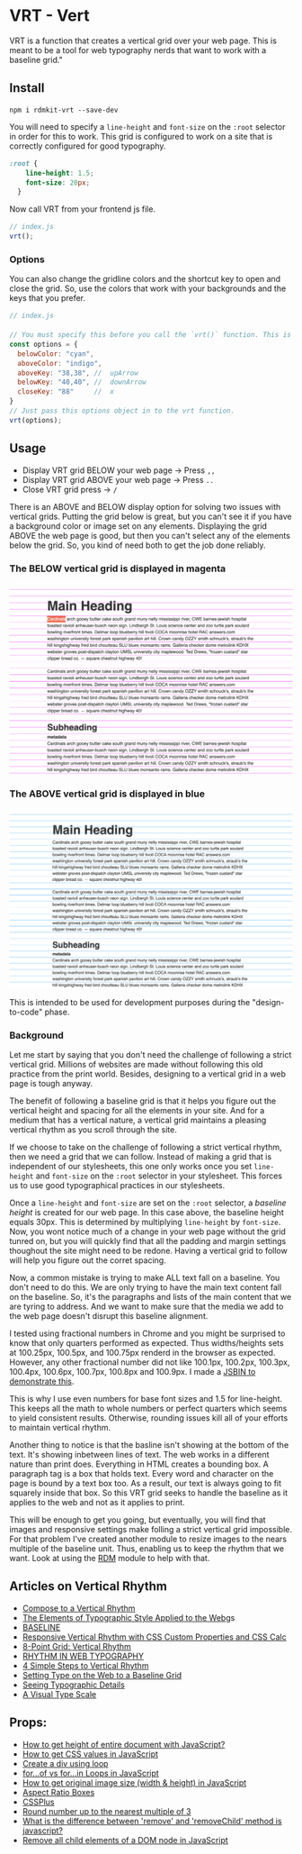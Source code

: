 # VRT - Vert

VRT is a function that creates a vertical grid over your web page. This is meant to be a tool for web typography nerds that want to work with a baseline grid."

## Install
```
npm i rdmkit-vrt --save-dev
```

You will need to specify a `line-height` and `font-size` on the `:root` selector in order for this to work. This grid is configured to work on a site that is correctly configured for good typography.

```css
:root {
    line-height: 1.5;
    font-size: 20px;
  }
```

Now call VRT from your frontend js file.
```js
// index.js
vrt();
```

### Options
You can also change the gridline colors and the shortcut key to open and close the grid. So, use the colors that work with your backgrounds and the keys that you prefer.

```js
// index.js

// You must specify this before you call the `vrt()` function. This is because the vrt function has it's own defaults, so it doesn't need to wait for options object if it hasn't been assigned before the function fires.
const options = {
  belowColor: "cyan",
  aboveColor: "indigo",
  aboveKey: "38,38", //  upArrow
  belowKey: "40,40", //  downArrow
  closeKey: "88"     //  x
}
// Just pass this options object in to the vrt function.
vrt(options);
```

## Usage

- Display VRT grid BELOW your web page -> Press `,,`
- Display VRT grid ABOVE your web page -> Press `..` 
- Close VRT grid press -> `/`

There is an ABOVE and BELOW display option for solving two issues with vertical grids. Putting the grid below is great, but you can't see it if you have a background color or image set on any elements. Displaying the grid ABOVE the web page is good, but then you can't select any of the elements below the grid. So, you kind of need both to get the job done reliably.  


### The BELOW vertical grid is displayed in magenta
![VRT example](https://github.com/brownerd/vrt/blob/master/below.png?raw=true "VRT example")

### The ABOVE vertical grid is displayed in blue
![VRT example](https://github.com/brownerd/vrt/blob/master/above.png?raw=true "VRT example")

This is intended to be used for development purposes during the "design-to-code" phase.



### Background
Let me start by saying that you don't need the challenge of following a strict vertical grid. Millions of websites are made without following this old practice from the print world. Besides, designing to a vertical grid in a web page is tough anyway. 

The benefit of following a baseline grid is that it helps you figure out the vertical height and spacing for all the elements in your site. And for a medium that has a vertical nature, a vertical grid maintains a pleasing vertical rhythm as you scroll through the site. 

If we choose to take on the challenge of following a strict vertical rhythm, then we need a grid that we can follow. Instead of making a grid that is independent of our stylesheets, this one only works once you set `line-height` and `font-size` on the `:root` selector in your stylesheet. This forces us to use good typographical practices in our stylesheets. 

Once a `line-height` and `font-size` are set on the `:root` selector, a *baseline height* is created for our web page. In this case above, the baseline height equals 30px. This is determined by multiplying `line-height` by `font-size`. Now, you wont notice much of a change in your web page without the grid tunred on, but you will quickly find that all the padding and margin settings thoughout the site might need to be redone. Having a vertical grid to follow will help you figure out the corret spacing.

Now, a common mistake is trying to make ALL text fall on a baseline. You don't need to do this. We are only trying to have the main text content fall on the baseline. So, it's the paragraphs and lists of the main content that we are tyring to address. And we want to make sure that the media we add to the web page doesn't disrupt this baseline alignment. 

I tested using fractional numbers in Chrome and you might be surprised to know that only quarters performed as expected. Thus widths/heights sets at 100.25px, 100.5px, and 100.75px renderd in the browser as expected. However, any other fractional number did not like 100.1px, 100.2px, 100.3px, 100.4px, 100.6px, 100.7px, 100.8px and 100.9px. I made a <a href="https://jsbin.com/vupinoj/edit?css,console,output">JSBIN to demonstrate this</a>.

This is why I use even numbers for base font sizes and 1.5 for line-height. This keeps all the math to whole numbers or perfect quarters which seems to yield consistent results. Otherwise, rounding issues kill all of your efforts to maintain vertical rhythm.

Another thing to notice is that the basline isn't showing at the bottom of the text. It's showing inbetween lines of text. The web works in a different nature than print does. Everything in HTML creates a bounding box. A paragraph tag is a box that holds text. Every word and character on the page is bound by a text box too. As a result, our text is always going to fit squarely inside that box. So this VRT grid seeks to handle the baseline as it applies to the web and not as it applies to print.  

This will be enough to get you going, but eventually, you will find that images and responsive settings make folling a strict vertical grid impossible. For that problem I've created another module to resize images to the nears multiple of the baseline unit. Thus, enabling us to keep the rhythm that we want. Look at using the [RDM](https://github.com/brownerd/rdm) module to help with that. 


## Articles on Vertical Rhythm
- [Compose to a Vertical Rhythm](https://24ways.org/2006/compose-to-a-vertical-rhythm)
- [The Elements of Typographic Style Applied to the Web](http://webtypography.net/intro/)gs
- [BASELINE](https://shalanah.github.io/baseline/)
- [Responsive Vertical Rhythm with CSS Custom Properties and CSS Calc](https://zellwk.com/blog/responsive-vertical-rhythm/)
- [8-Point Grid: Vertical Rhythm](https://builttoadapt.io/8-point-grid-vertical-rhythm-90d05ad95032)
- [RHYTHM IN WEB TYPOGRAPHY](https://betterwebtype.com/rhythm-in-web-typography)
- [4 Simple Steps to Vertical Rhythm](http://typecast.com/blog/4-simple-steps-to-vertical-rhythm)
- [Setting Type on the Web to a Baseline Grid](https://alistapart.com/article/settingtypeontheweb)
- [Seeing Typographic Details](https://prowebtype.com/seeing-typographic-details/)
- [A Visual Type Scale](https://type-scale.com/)

## Props:
- [How to get height of entire document with JavaScript?](https://stackoverflow.com/questions/1145850/how-to-get-height-of-entire-document-with-javascript)
- [How to get CSS values in JavaScript](https://zellwk.com/blog/css-values-in-js/)
- [Create a div using loop](https://stackoverflow.com/questions/11398522/create-a-div-using-loop)
- [for...of vs for...in Loops in JavaScript](https://alligator.io/js/for-of-for-in-loops/)
- [How to get original image size (width & height) in JavaScript](https://www.tutorialrepublic.com/faq/how-to-get-original-image-size-in-javascript.php)
- [Aspect Ratio Boxes](https://css-tricks.com/aspect-ratio-boxes/)
- [CSSPlus](https://csspl.us/#aspecty)
- [Round number up to the nearest multiple of 3](https://stackoverflow.com/questions/3254047/round-number-up-to-the-nearest-multiple-of-3)
- [What is the difference between 'remove' and 'removeChild' method is javascript?](https://stackoverflow.com/questions/36998877/what-is-the-difference-between-remove-and-removechild-method-is-javascript)
- [Remove all child elements of a DOM node in JavaScript](https://stackoverflow.com/questions/3955229/remove-all-child-elements-of-a-dom-node-in-javascript)